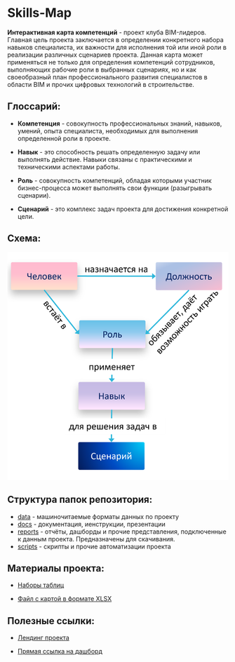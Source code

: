 # Skills-Map

**Интерактивная карта компетенций** - проект клуба BIM-лидеров. Главная цель проекта заключается в определении конкретного набора навыков специалиста, их важности для исполнения той или иной роли в реализации различных сценариев проекта. Данная карта может применяться не только для определения компетенций сотрудников, выполняющих рабочие роли в выбранных сценариях, но и как своеобразный план профессионального развития специалистов в области BIM и прочих цифровых технологий в строительстве.

## Глоссарий:

- **Компетенция** - совокупность профессиональных знаний, навыков, умений, опыта специалиста, необходимых для выполнения определенной роли в проекте.
  
- **Навык** - это способность решать определенную задачу или выполнять действие. Навыки связаны с практическими и техническими аспектами работы.
  
- **Роль** - совокупность компетенций, обладая которыми участник бизнес-процесса может выполнять свои функции (разыгрывать сценарии).
  
- **Сценарий** - это комплекс задач проекта для достижения конкретной цели.
## Схема:
<img src="docs/images/схема1.png" style="width: 512px">

## Структура папок репозитория:
- [data](data) - машиночитаемые форматы данных по проекту
- [docs](docs) - документация, иенструкции, презентации
- [reports](reports) - отчёты, дашборды и прочие представления, подключенные к данным проекта. Предназначены для скачивания.
- [scripts](scripts) - скрипты и прочие автоматизации проекта

## Материалы проекта:

- [Наборы таблиц](data/csv)

- [Файл с картой в формате XLSX](https://github.com/ruBLC/Skills-Map/raw/main/reports/xls/Карта%20компетенций.xlsx)

## Полезные ссылки:

- <a href="http://bimlider.ru/competency_map" target="_blank">Лендинг проекта</a>

- <a href="https://app.powerbi.com/view?r=eyJrIjoiNGUwNGY1ZTgtOGQzYS00MzVhLWIyOTQtZWNjZDgyNmRmMDNiIiwidCI6ImJlYmM0MDQ1LTkyODAtNDU5ZS1hZGZhLTdmMzMwNWMxNzNmMiIsImMiOjl9" target="_blank">Прямая ссылка на дашборд</a>
